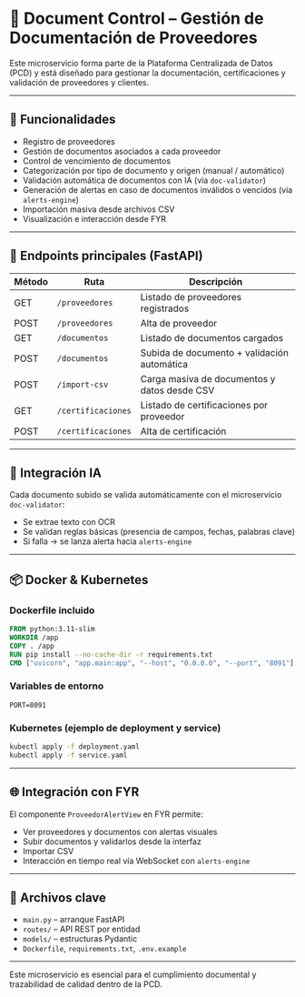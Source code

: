 # 📁 Document Control – Gestión de Documentación de Proveedores

Este microservicio forma parte de la Plataforma Centralizada de Datos (PCD) y está diseñado para gestionar la documentación, certificaciones y validación de proveedores y clientes.

---

## 🎯 Funcionalidades

- Registro de proveedores
- Gestión de documentos asociados a cada proveedor
- Control de vencimiento de documentos
- Categorización por tipo de documento y origen (manual / automático)
- Validación automática de documentos con IA (via `doc-validator`)
- Generación de alertas en caso de documentos inválidos o vencidos (via `alerts-engine`)
- Importación masiva desde archivos CSV
- Visualización e interacción desde FYR

---

## 🔧 Endpoints principales (FastAPI)

| Método | Ruta                        | Descripción                                      |
|--------|-----------------------------|--------------------------------------------------|
| GET    | `/proveedores`             | Listado de proveedores registrados               |
| POST   | `/proveedores`             | Alta de proveedor                                |
| GET    | `/documentos`              | Listado de documentos cargados                   |
| POST   | `/documentos`              | Subida de documento + validación automática      |
| POST   | `/import-csv`              | Carga masiva de documentos y datos desde CSV     |
| GET    | `/certificaciones`         | Listado de certificaciones por proveedor         |
| POST   | `/certificaciones`         | Alta de certificación                            |

---

## 🤖 Integración IA

Cada documento subido se valida automáticamente con el microservicio `doc-validator`:

- Se extrae texto con OCR
- Se validan reglas básicas (presencia de campos, fechas, palabras clave)
- Si falla → se lanza alerta hacia `alerts-engine`

---

## 📦 Docker & Kubernetes

### Dockerfile incluido

```dockerfile
FROM python:3.11-slim
WORKDIR /app
COPY . /app
RUN pip install --no-cache-dir -r requirements.txt
CMD ["uvicorn", "app.main:app", "--host", "0.0.0.0", "--port", "8091"]
```

### Variables de entorno

```env
PORT=8091
```

### Kubernetes (ejemplo de deployment y service)

```bash
kubectl apply -f deployment.yaml
kubectl apply -f service.yaml
```

---

## 🌐 Integración con FYR

El componente `ProveedorAlertView` en FYR permite:

- Ver proveedores y documentos con alertas visuales
- Subir documentos y validarlos desde la interfaz
- Importar CSV
- Interacción en tiempo real vía WebSocket con `alerts-engine`

---

## 📁 Archivos clave

- `main.py` – arranque FastAPI
- `routes/` – API REST por entidad
- `models/` – estructuras Pydantic
- `Dockerfile`, `requirements.txt`, `.env.example`

---

Este microservicio es esencial para el cumplimiento documental y trazabilidad de calidad dentro de la PCD.